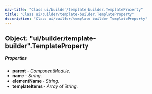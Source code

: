 ```yaml
---
nav-title: "Class ui/builder/template-builder.TemplateProperty"
title: "Class ui/builder/template-builder.TemplateProperty"
description: "Class ui/builder/template-builder.TemplateProperty"
---
```

## Object: "ui/builder/template-builder".TemplateProperty

##### Properties
 - **parent** - [_ComponentModule_](../../../ui/builder/component-builder/ComponentModule.md).
 - **name** - _String_.
 - **elementName** - _String_.
 - **templateItems** - _Array_ of _String_.
